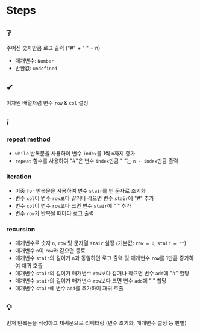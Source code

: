 # Steps

## ❔
주어진 숫자만큼 로그 출력 ("#" + " " = n)
- 매개변수: ```Number```
- 반환값: ```undefined```

## ✔
이차원 배열처럼 변수 ```row``` & ```col``` 설정

## ❕
### repeat method
- ```while``` 반복문을 사용하여 변수 ```index```를 1씩 ```n```까지 증가
- ```repeat``` 함수를 사용하여 "#"은 변수 ```index```만큼 " "는 ```n - index```만큼 출력

### iteration
- 이중 ```for``` 반복문을 사용하여 변수 ```stair```를 빈 문자로 초기화
- 변수 ```col```이 변수 ```row```보다 같거나 작으면 변수 ```stair```에 "#" 추가
- 변수 ```col```이 변수 ```row```보다 크면 변수 ```stair```에 " " 추가
- 변수 ```row```가 반복될 때마다 로그 출력 

### recursion
- 매개변수로 숫자 ```n```, ```row``` 및 문자열 ```stair``` 설정 (기본값: ```row = 0```, ```stair = ""```)
- 매개변수 ```n```이 ```row```와 같으면 종료
- 매개변수 ```stair```의 길이가 ```n```과 동일하면 로그 출력 및 매개변수 ```row```를 1만큼 증가하여 재귀 호출
- 매개변수 ```stair```의 길이가 매개변수 ```row```보다 같거나 작으면 변수 ```add```에 "#" 할당
- 매개변수 ```stair```의 길이가 매개변수 ```row```보다 크면 변수 ```add```에 " " 할당
- 매개변수 ```stair```에 변수 ```add```를 추가하여 재귀 호출

## 💡
먼저 반복문을 작성하고 재귀문으로 리팩터링 (변수 초기화, 매개변수 설정 등 판별)
